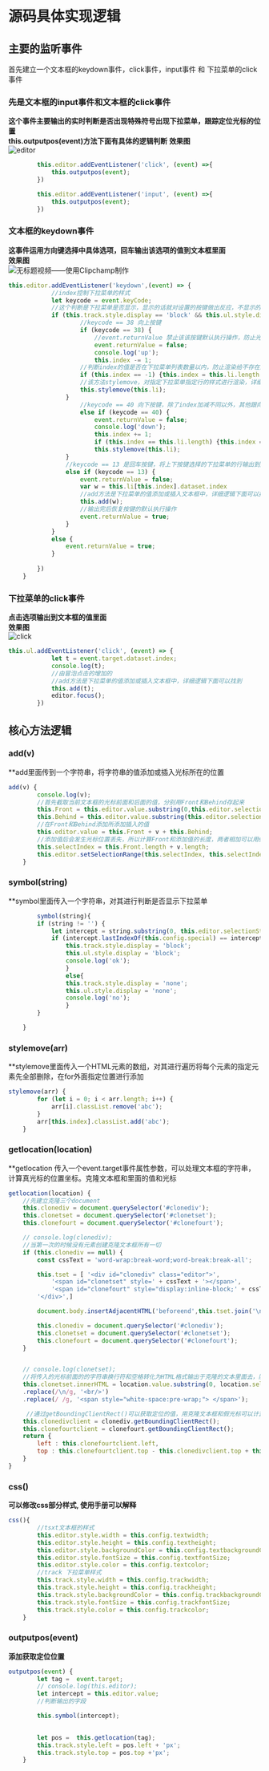#  源码具体实现逻辑  
## 主要的监听事件  
首先建立一个文本框的keydown事件，click事件，input事件 和 下拉菜单的click事件
### 先是文本框的input事件和文本框的click事件  
**这个事件主要输出的实时判断是否出现特殊符号出现下拉菜单，跟踪定位光标的位置**  
**this.outputpos(event)方法下面有具体的逻辑判断**
**效果图**  
![editor](https://user-images.githubusercontent.com/99531384/187638347-bd2e52c0-4576-4fb1-8fa5-0202e7058772.gif)

~~~js  
        this.editor.addEventListener('click', (event) =>{
            this.outputpos(event);
        })

        this.editor.addEventListener('input', (event) =>{
            this.outputpos(event);
        })
~~~  


### 文本框的keydown事件  
**这事件运用方向键选择中具体选项，回车输出该选项的值到文本框里面**  
**效果图**  
![无标题视频——使用Clipchamp制作](https://user-images.githubusercontent.com/99531384/187635759-c27b4562-a622-47fc-b8b8-fd9128afdf8c.gif)

~~~js
this.editor.addEventListener('keydown',(event) => {
            //index控制下拉菜单的样式
            let keycode = event.keyCode;
            //这个判断是下拉菜单是否显示，显示的话就对设置的按键做出反应，不显示的话，解除按键的默认执行
            if (this.track.style.display == 'block' && this.ul.style.display == 'block') {
                    //keycode == 38 向上按键    
                    if (keycode == 38) {
                        //event.returnValue 禁止该该按键默认执行操作，防止光标乱跑
                        event.returnValue = false;
                        console.log('up');
                        this.index -= 1;
                    //判断index的值是否在下拉菜单列表数量以内，防止渲染给不存在的列表
                    if (this.index == -1) {this.index = this.li.length - 1};
                    //该方法stylemove，对指定下拉菜单指定行的样式进行渲染，详细逻辑在下面可以找到
                    this.stylemove(this.li);
                }
                    //keycode == 40 向下按键，除了index加减不同以外，其他跟向上按键逻辑一样
                    else if (keycode == 40) {
                        event.returnValue = false;
                        console.log('down');
                        this.index += 1;
                        if (this.index == this.li.length) {this.index = 0};
                        this.stylemove(this.li);
                }
                //keycode == 13 是回车按键，将上下按键选择的下拉菜单的行输出到文本框里去
                else if (keycode == 13) {
                    event.returnValue = false;
                    var w = this.li[this.index].dataset.index
                    //add方法是下拉菜单的值添加或插入文本框中，详细逻辑下面可以找到
                    this.add(w);
                    //输出完后恢复按键的默认执行操作
                    event.returnValue = true;
                }
            }
            else {
                event.returnValue = true;
            }
            
        })
    }  
~~~
### 下拉菜单的click事件  
**点击选项输出到文本框的值里面**  
**效果图**  
![click](https://user-images.githubusercontent.com/99531384/187637122-bad631d4-d560-46bc-a588-bb4b8d0adc3a.gif)

~~~js  
this.ul.addEventListener('click', (event) => {
            let t = event.target.dataset.index;
            console.log(t);
            //由冒泡点击的增加的
            //add方法是下拉菜单的值添加或插入文本框中，详细逻辑下面可以找到
            this.add(t);
            editor.focus();
        })
~~~  
## 核心方法逻辑  
### add(v)  
**add里面传到一个字符串，将字符串的值添加或插入光标所在的位置
~~~js  
add(v) {
        console.log(v);
        //首先截取当前文本框的光标前面和后面的值，分别用Front和Behind存起来
        this.Front = this.editor.value.substring(0,this.editor.selectionStart);
        this.Behind = this.editor.value.substring(this.editor.selectionStart);
        //在Front和Behind添加所添加插入的值
        this.editor.value = this.Front + v + this.Behind;
        //添加值后会发生光标位置丢失，所以计算Front和添加值的长度，两者相加可以用setSelectionRange动态控制光标的位置，防止光标丢失
        this.selectIndex = this.Front.length + v.length;
        this.editor.setSelectionRange(this.selectIndex, this.selectIndex);
    }
~~~  
  
### symbol(string)  
**symbol里面传入一个字符串，对其进行判断是否显示下拉菜单  
~~~js  
        symbol(string){
        if (string != '') {
            let intercept = string.substring(0, this.editor.selectionStart);
            if (intercept.lastIndexOf(this.config.special) == intercept.length-1) {
                this.track.style.display = 'block';
                this.ul.style.display = 'block';
                console.log('ok');
                }
                else{
                this.track.style.display = 'none';
                this.ul.style.display = 'none';
                console.log('no');
                }
        }

    }
~~~  
  
### stylemove(arr)  
**stylemove里面传入一个HTML元素的数组，对其进行遍历将每个元素的指定元素先全部删除，在for外面指定位置进行添加  
~~~js  
stylemove(arr) {
        for (let i = 0; i < arr.length; i++) {
            arr[i].classList.remove('abc');
        }
        arr[this.index].classList.add('abc');
    }

~~~  
### getlocation(location)  
**getlocation  传入一个event.target事件属性参数，可以处理文本框的字符串，计算真光标的位置坐标。克隆文本框和里面的值和光标
~~~js  
getlocation(location) {
    //先建立克隆三个document
    this.clonediv = document.querySelector('#clonediv');
    this.clonetset = document.querySelector('#clonetset');
    this.clonefourt = document.querySelector('#clonefourt');

    // console.log(clonediv);
    //当第一次的时候没有元素创建克隆文本框所有一切
    if (this.clonediv == null) {
        const cssText = 'word-wrap:break-word;word-break:break-all';

        this.tset = [ '<div id="clonediv" class="editor">',
            '<span id="clonetset" style=' + cssText + '></span>',
            '<span id="clonefourt" style="display:inline-block;' + cssText +'">|</span>',
        '</div>',]

        document.body.insertAdjacentHTML('beforeend',this.tset.join('\n'));

        this.clonediv = document.querySelector('#clonediv');
        this.clonetset = document.querySelector('#clonetset');
        this.clonefourt = document.querySelector('#clonefourt');
    }


    // console.log(clonetset);
    //将传入的光标前面的的字符串换行符和空格转化为HTML格式输出于克隆的文本里面去，防止输出的克隆的值位置跟文本框的值位置不一样
    this.clonetset.innerHTML = location.value.substring(0, location.selectionStart)
    .replace(/\n/g, '<br/>')
    .replace(/ /g, '<span style="white-space:pre-wrap;"> </span>');

     //通过getBoundingClientRect()可以获取定位的值，用克隆文本框和假光标可以计算真光标的位置，将其返回
    this.clonedivclient = clonediv.getBoundingClientRect();
    this.clonefourtclient = clonefourt.getBoundingClientRect();
    return {
        left : this.clonefourtclient.left,
        top : this.clonefourtclient.top - this.clonedivclient.top + this.clonefourtclient.height
    }
}
~~~  
### css()  
**可以修改css部分样式, 使用手册可以解释**  
~~~js  
css(){
        //tsxt文本框的样式
        this.editor.style.width = this.config.textwidth;
        this.editor.style.height = this.config.textheight;
        this.editor.style.backgroundColor = this.config.textbackgroundColor;
        this.editor.style.fontSize = this.config.textfontSize;
        this.editor.style.color = this.config.textcolor;
        //track 下拉菜单样式
        this.track.style.width = this.config.trackwidth;
        this.track.style.height = this.config.trackheight;
        this.track.style.backgroundColor = this.config.trackbackgroundColor;
        this.track.style.fontSize = this.config.trackfontSize;
        this.track.style.color = this.config.trackcolor;
    }
~~~
### outputpos(event)  
**添加获取定位位置**  
~~~js  
outputpos(event) {
        let tag =  event.target;
        // console.log(this.editor);
        let intercept = this.editor.value;
        //判断输出的字段

        this.symbol(intercept);

    
        let pos =  this.getlocation(tag);
        this.track.style.left = pos.left + 'px';
        this.track.style.top = pos.top +'px';
    }
~~~
